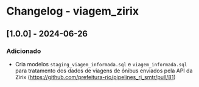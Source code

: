 # Changelog - viagem_zirix

## [1.0.0] - 2024-06-26

### Adicionado
- Cria modelos `staging_viagem_informada.sql` e `viagem_informada.sql` para tratamento dos dados de viagens de ônibus enviados pela API da Zirix (https://github.com/prefeitura-rio/pipelines_rj_smtr/pull/81)
